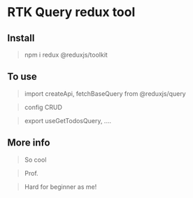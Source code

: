# RTK Query redux tool
## Install
>npm i redux @reduxjs/toolkit
## To use
> import createApi, fetchBaseQuery from @reduxjs/query

> config CRUD 

> export useGetTodosQuery, .... 

## More info
> So cool

> Prof.

> Hard for beginner as me! 
